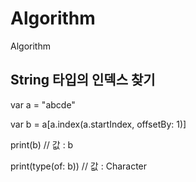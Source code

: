 # Algorithm
Algorithm


## String 타입의 인덱스 찾기


var a = "abcde" 


var b = a[a.index(a.startIndex, offsetBy: 1)] 


print(b) // 값 : b


print(type(of: b)) // 값 : Character
